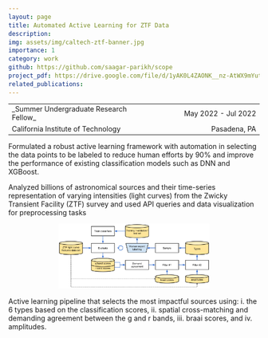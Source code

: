 ```yaml
---
layout: page
title: Automated Active Learning for ZTF Data
description: 
img: assets/img/caltech-ztf-banner.jpg
importance: 1
category: work
github: https://github.com/saagar-parikh/scope
project_pdf: https://drive.google.com/file/d/1yAK0L4ZAONK__nz-AtWX9mYuta2f_DDQ/view?usp=share_link
related_publications: 
---
```


<table>
  <tr>
    <td align="left" width="50%">_Summer Undergraduate Research Fellow_</td>
    <td align="right" width="50%">May 2022 - Jul 2022</td>
  </tr>
  <tr>
    <td align="left" width="50%">California Institute of Technology</td>
    <td align="right" width="50%">Pasadena, PA</td>
  </tr>
</table>

Formulated a robust active learning framework with automation in selecting the data points to be labeled to reduce human
efforts by 90% and improve the performance of existing classification models such as DNN and XGBoost.

Analyzed billions of astronomical sources and their time-series representation of varying intensities (light curves) from the
Zwicky Transient Facility (ZTF) survey and used API queries and data visualization for preprocessing tasks

<p align="center"><img src="/assets/img/caltech-flowchart.jpeg" alt="flowchart" width="60%"></p>

Active learning pipeline that selects the most impactful sources using: i. the 6 types based on the classification scores, ii. spatial cross-matching and demanding agreement between the g and r bands, iii. braai scores, and iv. amplitudes.
